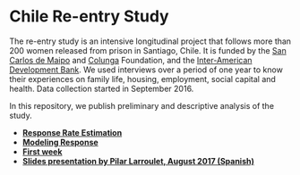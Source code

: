 # Chile Re-entry Study

The re-entry study is an intensive longitudinal project that follows more than 200 women released from prison in Santiago, Chile. It is funded by the [San Carlos de Maipo](http://www.fsancarlos.cl/) and [Colunga](https://www.fundacioncolunga.org/) Foundation, and the [Inter-American Development Bank](http://www.iadb.org/). We used interviews over a period of one year to know their experiences on  family life, housing, employment, social capital and health. Data collection started in September 2016.

In this repository, we publish preliminary and descriptive analysis of the study.

- **[Response Rate Estimation](http://nbviewer.jupyter.org/github/sdaza/reentry-chile/blob/36a38eb18d73216cd4918f7da9ea554b84b47613/reports/reentry_chile_response_rates.ipynb)**
- **[Modeling Response](http://nbviewer.jupyter.org/github/sdaza/reentry-chile/blob/1a91da2b7d0e312928c7a1910a6418126cc5de7b/reports/predicting_response_rate.ipynb)**
- **[First week](http://nbviewer.jupyter.org/github/sdaza/reentry-chile/blob/46fd3a9178d3d7a9a887e370d2b8147ca5e07b7d/reports/exploring_first_week.ipynb)**
- **[Slides presentation by Pilar Larroulet, August 2017 (Spanish)](reports/isuc_08_2017.pdf)**